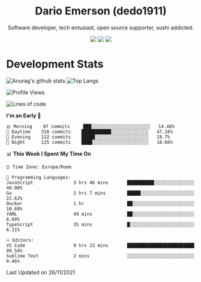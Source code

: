 <div align="center">
  
# Dario Emerson (dedo1911)
Software developer, tech entusiast, open source supporter, sushi addicted.

[![](https://img.shields.io/badge/-Linkedin-informational?style=for-the-badge&logo=linkedin&logoColor=white&color=2867B2)](http://linkedin.com/in/dedo1911)
[![](https://img.shields.io/badge/-Telegram-informational?style=for-the-badge&logo=telegram&logoColor=white&color=0088cc)](https://t.me/dedo1911)
[![](https://img.shields.io/badge/-Facebook-informational?style=for-the-badge&logo=facebook&logoColor=white&color=3b5998)](https://fb.com/dedo1911)

</div>

# Development Stats

![Anurag's github stats](https://github-readme-stats.vercel.app/api?username=dedo1911&count_private=true&show_icons=true&theme=chartreuse-dark)
![Top Langs](https://github-readme-stats.vercel.app/api/top-langs/?username=dedo1911&theme=chartreuse-dark&layout=compact)

<!--START_SECTION:waka-->
![Profile Views](http://img.shields.io/badge/Profile%20Views-1-blue)

![Lines of code](https://img.shields.io/badge/From%20Hello%20World%20I%27ve%20Written-70559%20lines%20of%20code-blue)

**I'm an Early 🐤** 

```text
🌞 Morning    97 commits     ███░░░░░░░░░░░░░░░░░░░░░░   14.48% 
🌆 Daytime    316 commits    ███████████░░░░░░░░░░░░░░   47.16% 
🌃 Evening    132 commits    █████░░░░░░░░░░░░░░░░░░░░   19.7% 
🌙 Night      125 commits    ████░░░░░░░░░░░░░░░░░░░░░   18.66%

```


📊 **This Week I Spent My Time On** 

```text
⌚︎ Time Zone: Europe/Rome

💬 Programming Languages: 
JavaScript               3 hrs 46 mins       ██████████░░░░░░░░░░░░░░░   40.08% 
Go                       2 hrs 7 mins        █████░░░░░░░░░░░░░░░░░░░░   22.62% 
Docker                   1 hr                ██░░░░░░░░░░░░░░░░░░░░░░░   10.69% 
YAML                     49 mins             ██░░░░░░░░░░░░░░░░░░░░░░░   8.68% 
TypeScript               35 mins             █░░░░░░░░░░░░░░░░░░░░░░░░   6.31%

🔥 Editors: 
VS Code                  9 hrs 23 mins       █████████████████████████   99.54% 
Sublime Text             2 mins              ░░░░░░░░░░░░░░░░░░░░░░░░░   0.46%

```


 Last Updated on 26/11/2021
<!--END_SECTION:waka-->

<!--
**dedo1911/dedo1911** is a ✨ _special_ ✨ repository because its `README.md` (this file) appears on your GitHub profile.

Here are some ideas to get you started:

- 🔭 I’m currently working on ...
- 🌱 I’m currently learning ...
- 👯 I’m looking to collaborate on ...
- 🤔 I’m looking for help with ...
- 💬 Ask me about ...
- 📫 How to reach me: ...
- 😄 Pronouns: ...
- ⚡ Fun fact: ...
-->
